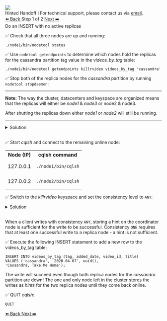 <!-- TOP -->
<div class="top">
  <img class="scenario-academy-logo" src="https://datastax-academy.github.io/katapod-shared-assets/images/ds-academy-2023.svg" />
  <div class="scenario-title-section">
    <span class="scenario-title">Hinted Handoff</span>
    <span class="scenario-subtitle">ℹ️ For technical support, please contact us via <a href="mailto:academy@datastax.com">email</a>.</span>
  </div>
</div>

<!-- NAVIGATION -->
<div id="navigation-top" class="navigation-top">
 <a href='command:katapod.loadPage?[{"step":"intro"}]'
   class="btn btn-dark navigation-top-left">⬅️ Back
 </a>
<span class="step-count"> Step 1 of 2</span>
 <a href='command:katapod.loadPage?[{"step":"step2"}]' 
    class="btn btn-dark navigation-top-right">Next ➡️
  </a>
</div>

<!-- CONTENT -->

<div class="step-title">Do an INSERT with no active replicas</div>

✅ Check that all three nodes are up and running:

```
./node1/bin/nodetool status
```

✅ Use `nodetool getendpoints` to determine which nodes hold the replicas for the cassandra partition tag value in the *videos_by_tag* table:
```
./node1/bin/nodetool getendpoints killrvideo videos_by_tag 'cassandra'
```

✅ Stop both of the replica nodes for the *cassandra* partition by running `nodetool stopdaemon`:

---
**Note:** The way the cluster, datacenters and keyspace are organized means that the replicas will either be *node1* & *node3* or node2 & node3.

After shutting the replicas down either *node1* or *node2* will still be running.

---

<details class="katapod-details">
  <summary>Solution</summary>

Make sure that you only shut down two replica nodes!
<table class="katapod-table">
  <tr>
    <th>Node (IP)</th>
    <th>Shutdown command</th>
  </tr>
  <tr>
    <td>127.0.0.1</td>
    <td>

```
./node1/bin/nodetool stopdaemon
``` 
</td>
<tr>

  <tr>
    <td>127.0.0.2</td>
    <td>

```
./node2/bin/nodetool stopdaemon
``` 
</td>
<tr>
    
<tr>

  <tr>
    <td>127.0.0.3</td>
    <td>

```
./node3/bin/nodetool stopdaemon
``` 
</td>
<tr>

</table>

Keep track of which nodes you shut down and also the node number that is still up.

</details>
<br>

✅ Start *cqlsh* and connect to the remaining online node:
<table class="katapod-table">
  <tr>
    <th>Node (IP)</th>
    <th>cqlsh command</th>
  </tr>
  <tr>
    <td>127.0.0.1</td>
    <td>

```
./node1/bin/cqlsh
``` 
</td>
<tr>

  <tr>
    <td>127.0.0.2</td>
    <td>

```
./node2/bin/cqlsh
``` 
</td>
<tr>

</table>

✅ Switch to the *killrvideo* keyspace and set the consistency level to `ANY`:
<details class="katapod-details">
  <summary>Solution</summary>

```cql
USE killrvideo;

CONSISTENCY ANY;
```

</details>
<br>

When a client writes with consistency `ANY`, storing a hint on the coordinator node is sufficient for the write to be successful. Consistency `ONE` requires that at least one successful write to a replica node - a hint is not sufficient.

✅ Execute the following INSERT statement to add a new row to the videos_by_tag table:
```cql
INSERT INTO videos_by_tag (tag, added_date, video_id, title)
VALUES ('cassandra', '2020-04-07', uuid(), 
'Cassandra, Take Me Home');
```

The write will succeed even though both replica nodes for the *cassandra* partition are down! The one and only node left in the cluster stores the writes as *hints* for the two replica nodes until they come back online.

✅ QUIT *cqlsh*:
```cql
QUIT
```

<!-- NAVIGATION -->
<div id="navigation-bottom" class="navigation-bottom">
 <a href='command:katapod.loadPage?[{"step":"intro"}]'
   class="btn btn-dark navigation-bottom-left">⬅️ Back
 </a>
  <a href='command:katapod.loadPage?[{"step":"step2"}]' 
    class="btn btn-dark navigation-top-right">Next ➡️
  </a>
</div>
